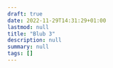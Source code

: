 ```yaml
---
draft: true
date: 2022-11-29T14:31:29+01:00
lastmod: null
title: "Blub 3"
description: null
summary: null
tags: []
---
```

